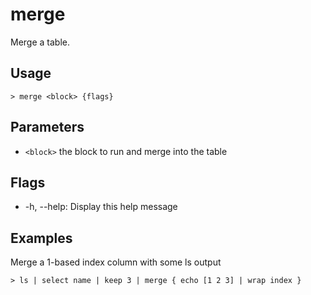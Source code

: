 # merge
Merge a table.

## Usage
```shell
> merge <block> {flags} 
 ```

## Parameters
* `<block>` the block to run and merge into the table

## Flags
* -h, --help: Display this help message

## Examples
  Merge a 1-based index column with some ls output
```shell
> ls | select name | keep 3 | merge { echo [1 2 3] | wrap index }
 ```

